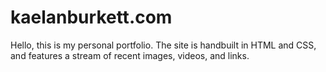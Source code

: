 # kaelanburkett.com

Hello, this is my personal portfolio. The site is handbuilt in HTML and CSS, and features a stream of recent images, videos, and links.
